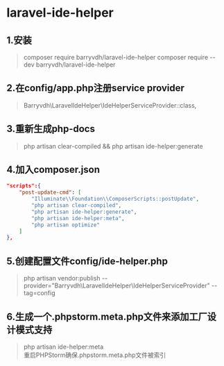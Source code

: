 laravel-ide-helper
==================

## 1.安装
> composer require barryvdh/laravel-ide-helper
> composer require --dev barryvdh/laravel-ide-helper

## 2.在config/app.php注册service provider
> Barryvdh\LaravelIdeHelper\IdeHelperServiceProvider::class,

## 3.重新生成php-docs
> php artisan clear-compiled && php artisan ide-helper:generate

## 4.加入composer.json
```json
"scripts":{
    "post-update-cmd": [
        "Illuminate\\Foundation\\ComposerScripts::postUpdate",
        "php artisan clear-compiled",
        "php artisan ide-helper:generate",
        "php artisan ide-helper:meta",
        "php artisan optimize"
    ]
},
```

## 5.创建配置文件config/ide-helper.php
> php artisan vendor:publish --provider="Barryvdh\LaravelIdeHelper\IdeHelperServiceProvider" --tag=config

## 6.生成一个.phpstorm.meta.php文件来添加工厂设计模式支持
> php artisan ide-helper:meta  
> 重启PHPStorm确保.phpstorm.meta.php文件被索引  
